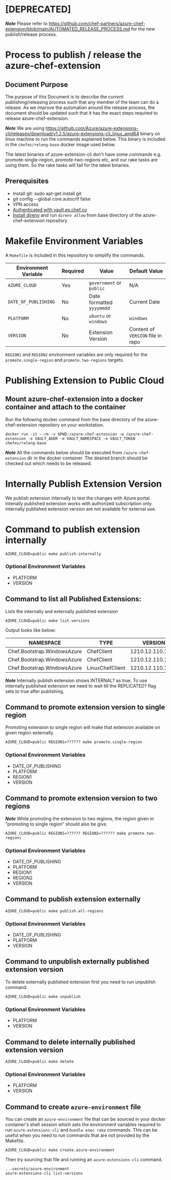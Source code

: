 # [DEPRECATED]
***Note*** Please refer to https://github.com/chef-partners/azure-chef-extension/blob/main/AUTOMATED_RELEASE_PROCESS.md for the new publish/release process.
# Process to publish / release the azure-chef-extension
## Document Purpose

The purpose of this Document is to describe the *current* publishing/releasing process
such that any member of the team can do a release. As we improve the automation around the
release process, the document should be updated such that it has the exact steps required to
release azure-chef-extension.

***Note*** We are using https://github.com/Azure/azure-extensions-cli/releases/download/v1.2.5/azure-extensions-cli_linux_amd64 binary on linux machine to run the commands explained below. This binary is included in the `chefes/releng-base` docker image used below.

The latest binaries of azure-extension-cli don’t have some commands e.g. promote-single-region, promote-two-regions etc, and our rake tasks are using them. So the rake tasks will fail for the latest binaries.


## Prerequisites

* Install git: sudo apt-get install git
* git config --global core.autocrlf false
* VPN access
* [Authenticated with vault.es.chef.co](https://chefio.atlassian.net/wiki/spaces/RELENGKB/pages/2077130986/How+to+access+Core+C+s+Hashicorp+Vault)
* [Install direnv](https://direnv.net/docs/installation.html) and run `direnv allow` from base directory of the azure-chef-extension repository

# Makefile Environment Variables

A `Makefile` is included in this repository to simplify the commands.

| Environment Variable | Required | Value | Default Value |
| --- | --- | --- | --- |
| `AZURE_CLOUD` | Yes | `government` or `public` | N/A |
| `DATE_OF_PUBLISHING` | No | Date formatted `yyyymmdd` | Current Date |
| `PLATFORM` | No | `ubuntu` or `windows` | `windows` |
| `VERSION` | No | Extension Version | Content of `VERSION` file in repo |

`REGION1` and `REGION2` environment variables are only required for the `promote.single-region` and `promote.two-regions` targets.

# Publishing Extension to Public Cloud

## Mount azure-chef-extension into a docker container and attach to the container

Run the following docker command from the base directory of the azure-chef-extension repository on your workstation.

```
docker run -it --rm -v $PWD:/azure-chef-extension -w /azure-chef-extension -e VAULT_ADDR -e VAULT_NAMESPACE -e VAULT_TOKEN chefes/releng-base
```

***Note*** All the commands below should be executed from `/azure-chef-extension` dir in the docker container. The desired branch should be checked out which needs to be released.

# Internally Publish Extension Version

We publish extension internally to test the changes with Azure portal. Intenally published extension works with authorized subscription only. Internally published extension version are not available for external use.

# Command to publish extension internally

```
AZURE_CLOUD=public make publish.internally
```

### Optional Environment Variables

* PLATFORM
* VERSION

## Command to list all Published Extensions:

Lists the internally and externally published extension

```
AZURE_CLOUD=public make list.versions
```

Output looks like below:


|          NAMESPACE          |      TYPE       |     VERSION      | REPLICATED? | INTERNAL? | REGIONS |
------------------------------|-----------------|------------------|-------------|-----------|---------|
| Chef.Bootstrap.WindowsAzure | ChefClient      | 1210.12.110.1000 | true        | false     |         |
| Chef.Bootstrap.WindowsAzure | ChefClient      | 1210.12.110.1001 | true        | false     |         |
| Chef.Bootstrap.WindowsAzure | LinuxChefClient | 1210.12.110.1001 | true        | false     |         |


***Note*** Internally publish extension shows INTERNAL? as true. To use internally published extension we need to wait till the REPLICATED? flag sets to true after publishing.


## Command to promote extension version to single region

Promoting extension to single region will make that extension available on given region externally.

```
AZURE_CLOUD=public REGION1=?????? make promote.single-region
```

### Optional Environment Variables

* DATE_OF_PUBLISHING
* PLATFORM
* REGION1
* VERSION

## Command to promote extension version to two regions

***Note*** While promoting the extension to two regions, the region given in “promoting to single region”  should also be give.

```
AZURE_CLOUD=public REGION1=?????? REGION2=?????? make promote.two-regions
```

### Optional Environment Variables

* DATE_OF_PUBLISHING
* PLATFORM
* REGION1
* REGION2
* VERSION

## Command to publish extension externally

```
AZURE_CLOUD=public make publish.all-regions
```

### Optional Environment Variables

* DATE_OF_PUBLISHING
* PLATFORM
* VERSION

## Command to unpublish externally published extension version

To delete externally published extension first you need to run unpublish command.

```
AZURE_CLOUD=public make unpublish
```

### Optional Environment Variables

* PLATFORM
* VERSION

## Command to delete internally published extension version

```
AZURE_CLOUD=public make delete
```

### Optional Environment Variables

* PLATFORM
* VERSION

## Command to create `azure-environment` file

You can create an `azure-environment` file that can be sourced in your docker container's shell session which
sets the environment variables required to run `azure-extensions-cli` and `bundle exec rake` commands. This can
be useful when you need to run commands that are not provided by the Makefile.

```
AZURE_CLOUD=public make create.azure-environment
```

Then try sourcing that file and running an `azure-extensions-cli` command.

```
. .secrets/azure-environment
azure-extensions-cli list-versions
```
